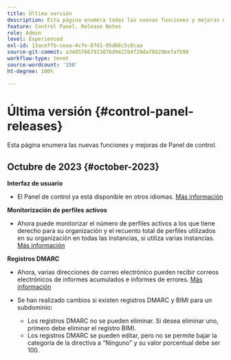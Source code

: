```yaml
---
title: Última versión
description: Esta página enumera todas las nuevas funciones y mejoras de Panel de control
feature: Control Panel, Release Notes
role: Admin
level: Experienced
exl-id: 13aceffb-ceaa-4cfe-8741-95d66c5c6caa
source-git-commit: a3485766791387bd9422b4f29daf86296efafb98
workflow-type: tm+mt
source-wordcount: '150'
ht-degree: 100%

---
```


# Última versión {#control-panel-releases}

Esta página enumera las nuevas funciones y mejoras de Panel de control.

## Octubre de 2023 {#october-2023}

**Interfaz de usuario**

* El Panel de control ya está disponible en otros idiomas. [Más información](../discover/using/discovering-the-interface.md#supported-languages-languages)

**Monitorización de perfiles activos**

* Ahora puede monitorizar el número de perfiles activos a los que tiene derecho para su organización y el recuento total de perfiles utilizados en su organización en todas las instancias, si utiliza varias instancias. [Más información](../performance-monitoring/using/active-profiles-monitoring.md)

**Registros DMARC**

* Ahora, varias direcciones de correo electrónico pueden recibir correos electrónicos de informes acumulados e informes de errores. [Más información](../subdomains-certificates/using/dmarc.md)
* Se han realizado cambios si existen registros DMARC y BIMI para un subdominio:

   * Los registros DMARC no se pueden eliminar. Si desea eliminar uno, primero debe eliminar el registro BIMI.
   * Los registros DMARC se pueden editar, pero no se permite bajar la categoría de la directiva a &quot;Ninguno&quot; y su valor porcentual debe ser 100.

